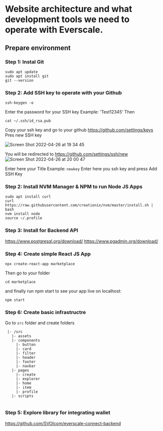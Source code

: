 # Website architecture and what development tools we need to operate with Everscale.

## Prepare environment 

### Step 1: Instal Git

```
sudo apt update
sudo apt install git
git --version
```

### Step 2: Add SSH key to operate with your Github

```
ssh-keygen -o
```
Enter the password for your SSH key 
Example: 'Test12345'
Then
```
cat ~/.ssh/id_rsa.pub
```
Copy your ssh key and go to your github https://github.com/settings/keys
Pres new SSH key

![Screen Shot 2022-04-26 at 19 34 45](https://user-images.githubusercontent.com/61367249/165353573-d959ee4d-432b-4648-8c60-cb84f2d4afe8.png)

You will be redirected to https://github.com/settings/ssh/new
![Screen Shot 2022-04-26 at 20 00 47](https://user-images.githubusercontent.com/61367249/165353906-3051a17d-f37b-4f43-995e-58ef2edde03e.png)

Enter here your Title
Example: `newkey`
Enter here you ssh key and press Add SSH Key

### Step 2: Install NVM Manager & NPM to run Node JS Apps

```
sudo apt install curl
curl https://raw.githubusercontent.com/creationix/nvm/master/install.sh | bash 
nvm install node 
source ~/.profile 
```

### Step 3: Install for Backend API
https://www.postgresql.org/download/
https://www.pgadmin.org/download/

### Step 4: Create simple React JS App

```
npx create-react-app marketplace
```
Then go to your folder
```
cd marketplace
```
and finally run npm start to see your app live on localhost:

```
npm start
```

### Step 6: Create basic infrastructre

Go to `src` folder and create folders

```
 |- /src
   |- assets
   |- components
     |- button
     |- card
     |- filter
     |- header
     |- footer
     |- navbar
   |- pages
     |- create
     |- explorer
     |- home
     |- item
     |- profile
   |- scripts
    
```


### Step 5: Explore library for integrating wallet

https://github.com/SVOIcom/everscale-connect-backend












